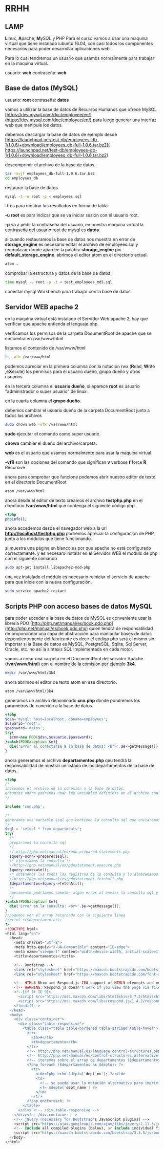 # RRHH
## LAMP
**L**inux, **A**pache, **M**ySQL y **P**HP
Para el curso vamos a usar una maquina virtual que tiene instalado lubuntu 16.04, con casi todos los componentes necesarios para poder desarrollar aplicaciones web.

Para lo cual tendremos un usuario que usamos normalmente para trabajar en la maquina virtual.

usuario: **web**
contraseña: **web**

## Base de datos (MySQL)

usuario: **root**
contraseña: **datos**

vamos a utilizar la base de datos de Recursos Humanos que ofrece MySQL [https://dev.mysql.com/doc/employee/en/](https://dev.mysql.com/doc/employee/en/) para luego generar una interfaz web que manipule los datos.

debemos descargar la base de datos de ejemplo desde [https://launchpad.net/test-db/employees-db-1/1.0.6/+download/employees_db-full-1.0.6.tar.bz2]( https://launchpad.net/test-db/employees-db-1/1.0.6/+download/employees_db-full-1.0.6.tar.bz2)

descomprimir el archivo de la base de datos.

```bash
tar -xvjf employees_db-full-1.0.6.tar.bz2
cd employees_db
```

restaurar la base de datos

```bash
mysql -t -u root -p < employees.sql
```
**-t** es para mostrar los resultados en forma de tabla

**-u root** es para indicar que se va iniciar sesión con el usuario root.

**-p** va a pedir la contraseña del usuario, en nuestra maquina virtual la contraseña del usuario root de mysql es **datos**

si cuando restauramos la base de datos nos muestra en error de **storage_engine** es necesario editar el archivo de employees.sql y reemplazar donde aparece la palabra **storage_engine** por **default_storage_engine**.
abrimos el editor atom en el directorio actual.

```bash
atom .
```
comprobar la estructura y datos de la base de datos.
```bash
time mysql -u root -p -t < test_employees_md5.sql
```

conectar mysql Workbench para trabajar con la base de datos

## Servidor WEB apache 2
en la maquina virtual está instalado el Servidor Web apache 2, hay que verificar que apache entienda el lenguaje php.

verificamos los permisos de la carpeta DocumentRoot de apache que se encuentra en /var/www/html

listamos el contenido de /var/www/html

```bash
ls -alh /var/www/html
```
podemos apreciar en la primera columna con la notación rwx (**R**ead, **W**rite ,e**X**ecute) los permisos para el usuario dueño, grupo dueño y otros usuarios.

en la tercera columna el **usuario dueño**, si aparece **root** es usuario "administrador o super usuario" de linux.

en la cuarta columna el **grupo dueño**.

debemos cambiar el usuario dueño de la carpeta DocumentRoot junto a todos los archivos  

```bash
sudo chown web -vfR /var/www/html
```
**sudo** ejecutar el comando como super usuario.

**chown** cambiar el dueño del archivo/carpeta.

**web** es el usuario que usamos normalmente para usar la maquina virtual.

**-vfR** son las opciones del comando que significan **v** verbose **f** force **R** Recursive

ahora para comprobar que funcione podemos abrir nuestro editor de texto en el directorio DocumentRoot

```bash
atom /var/www/html
```
ahora desde el editor de texto creamos el archivo **testphp.php** en el directorio **/var/www/html**
que contenga el siguiente código php.

```php
<?php
phpinfo();
```

ahora accedemos desde el navegador web a la url **[http://localhost/testphp.php](http://localhost/testphp.php)**
podremos apreciar la configuración de PHP, junto a los módulos que tiene funcionando.

si muestra una página en blanco es por que apache no está configurado correctamente. y es necesaro instalar en el Servidor WEB el modulo de php con el siguiente comando

```bash
sudo apt-get install libapache2-mod-php
```

una vez instalado el módulo es necesario reiniciar el servicio de apache para que inicie con la nueva configuración.

```bash
sudo service apache2 restart
```
## Scripts PHP con acceso bases de datos MySQL
para poder acceder a la base de datos de MySQL es conveniente usar la libreria PDO [http://php.net/manual/es/book.pdo.php](http://php.net/manual/es/book.pdo.php)
quien tendrá de responsablidad de proporcionar una capa de abstracción para manipular bases de datos dependientemente del fabricante es decir el código php será el mismo sin importar si la Base de datos es MySQL, PostgreSQL, Sqlite, Sql Server, Oracle, etc. no así la sintaxis SQL implementada en cada motor.

vamos a crear una carpeta en el DocumentRoot del servidor Apache (**/var/www/html**) con el nombre de la comisión por ejemplo **3k4**.

```bash
mkdir /var/www/html/3k4
```

ahora abrimos el editor de texto atom en ese directorio.

```bash
atom /var/www/html/3k4
```

generamos un archivo denominado **cnn.php** donde pondremos los parametros de conexión a la base de datos.

```php
<?php
$dsn='mysql: host=localhost; dbname=employees';
$usuario='root';
$password='datos';
try{
  $cnn=new PDO($dsn,$usuario,$password);
}catch(PDOException $e){
  die('Error al conectarse a la base de datos: <br>'.$e->getMessage());
}
```

ahora generamos el archivo **departamentos.php** qeu tendrá la responsabilidad de mostrar un listado de los departamentos de la base de datos.

```php
<?php
/*
incluimos el archivo de la conexión a la base de datos.
entonces ahora podremos usar las variables definidas en el archivo cnn.php como por ejemplo $cnn;
*/

include 'cnn.php';

/*
generamos una variable $sql que contiene la consulta sql que enviaremos a la base de datos.
*/
$sql = 'select * from departments';
try{
  /*
  preparamos la consulta sql
  */
  // http://php.net/manual/es/pdo.prepared-statements.php
  $query=$cnn->prepare($sql);
  /* ejecutamos la consulta */
  //http://php.net/manual/es/pdostatement.execute.php
  $query->execute();
  /* obtenemos los todos los registros de la consulta y lo almacenamos en la variable $departamentos */
  //http://php.net/manual/es/pdostatement.fetchall.php
  $departamentos=$query->fetchAll();
  /*
  nuevamente podríamos cometer algún error al enviar la consulta sql y obtener los datos desde la base de datos. entonces debemos capturar la excepción y tratarla
  */
}catch(PDOException $e){
  die('Error en la consulta: <br>'.$e->getMessage());
}
//podemos ver el array retornado con la siguiente línea
//print_r($departamentos);
?>
<!DOCTYPE html>
<html lang="en">
  <head>
    <meta charset="utf-8">
    <meta http-equiv="X-UA-Compatible" content="IE=edge">
    <meta name="viewport" content="width=device-width, initial-scale=1">
    <title>departamentos</title>

    <!-- Bootstrap -->
    <link rel="stylesheet" href="https://maxcdn.bootstrapcdn.com/bootstrap/3.3.5/css/bootstrap.min.css">
    <link rel="stylesheet" href="https://maxcdn.bootstrapcdn.com/font-awesome/4.4.0/css/font-awesome.min.css">

    <!-- HTML5 Shim and Respond.js IE8 support of HTML5 elements and media queries -->
    <!-- WARNING: Respond.js doesn't work if you view the page via file:// -->
    <!--[if lt IE 9]>
      <script src="https://oss.maxcdn.com/libs/html5shiv/3.7.2/html5shiv.js"></script>
      <script src="https://oss.maxcdn.com/libs/respond.js/1.4.2/respond.min.js"></script>
    <![endif]-->
  </head>
  <body>
    <div class="container">
      <div class="table-responsive">
        <table class="table table-bordered table-striped table-hover">
          <tr>
            <th>#</th>
            <th>departamento</th>
          </tr>
          <!-- http://php.net/manual/es/language.control-structures.php -->
          <!-- http://php.net/manual/es/control-structures.alternative-syntax.php -->
          <!-- iteramos sobre el array de departamentos ($departamentos) para generar una fila de una tabla con cada uno de los registros de la iteración, almacenamos en la variable $depto -->
          <?php foreach ($departamentos as $depto): ?>
            <tr>
              <td><?php echo $depto['dept_no']; ?></td>
              <td>
                <!-- se puede usar la notación alternativa para imprimir valores simples, pero tener cuidado no simpre está activa está opción (short_open_tags) en la configuración de php http://php.net/manual/es/language.basic-syntax.phptags.php -->
                <?= $depto['dept_name'] ?>
              </td>
            </tr>
          <?php endforeach; ?>
        </table>
      </div> <!-- /div.table-responsive -->
    </div><!-- /div.container -->
    <!-- jQuery (necessary for Bootstrap's JavaScript plugins) -->
    <script src="https://ajax.googleapis.com/ajax/libs/jquery/1.11.3/jquery.min.js"></script>
    <!-- Include all compiled plugins (below), or include individual files as needed -->
    <script src="https://maxcdn.bootstrapcdn.com/bootstrap/3.3.5/js/bootstrap.min.js"></script>
  </body>
</html>
```
